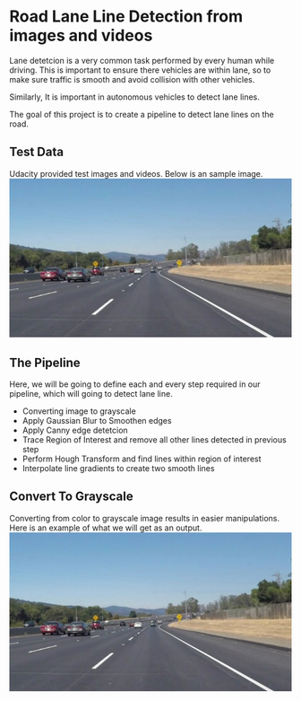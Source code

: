 # Road Lane Line Detection from images and videos
Lane detetcion is a very common task performed by every human while driving. This is important to ensure there vehicles are within lane, so to make sure traffic is smooth and avoid collision with other vehicles.

Similarly, It is important in autonomous vehicles to detect lane lines.

The goal of this project is to create a pipeline to detect lane lines on the road.

## Test Data
Udacity provided test images and videos. Below is an sample image.
![Screenshot](https://github.com/anugrah-1/simple_Lane_Detection/blob/master/test_images/solidWhiteCurve.jpg)

## The Pipeline
Here, we will be going to define each and every step required in our pipeline, which will going to detect lane line.
* Converting image to grayscale
* Apply Gaussian Blur to Smoothen edges
* Apply Canny edge detetcion
* Trace Region of Interest and remove all other lines detected in previous step
* Perform Hough Transform and find lines within region of interest
* Interpolate line gradients to create two smooth lines

## Convert To Grayscale
Converting from color to grayscale image results in easier manipulations.
Here is an example of what we will get as an output.
![Screenshot](https://github.com/anugrah-1/simple_Lane_Detection/blob/master/test_images/solidWhiteCurve.jpg)
